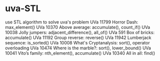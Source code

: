 # uva-STL
use STL algorithm to solve uva's problem
UVa 11799 Horror Dash: max_element()
UVa 10370 Above average: accumulate(), count_if()
UVa 10038 Jolly jumpers: adjacent_difference(), all_of()
UVa 591 Box of bricks: accumulate()
UVa 11192 Group reverse: reverse()
UVa 11942 Lumberjack sequence: is_sorted()
UVa 10008 What's Cryptanalysis: sort(), operator overloading
UVa 10474 Where is the marble?: sort(), lower_bound()
UVa 10041 Vito’s family: nth_element(), accumulate()
UVa 10340 All in all: find()
